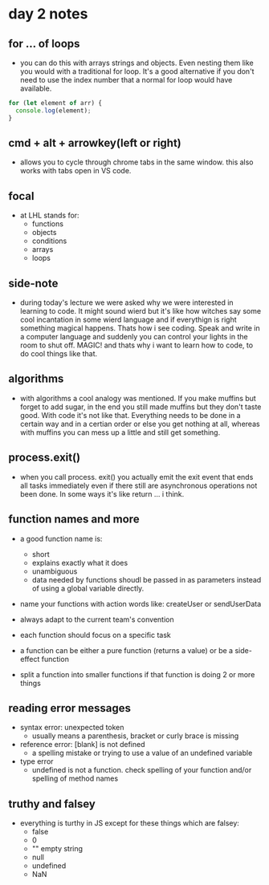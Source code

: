 # day 2 notes

## for ... of loops
  * you can do this with  arrays strings and objects. Even nesting them like you would with a traditional for loop. It's a good alternative if you don't need to use the index number that a normal for loop would have available.
  ``` Javascript
  for (let element of arr) {
    console.log(element);
  }
  ```

## cmd + alt + arrowkey(left or right) 
* allows you to cycle through chrome tabs in the same window. this also works with tabs open in VS code.

## focal 
* at LHL stands for:
  * functions
  * objects
  * conditions
  * arrays
  * loops

## side-note 
* during today's lecture we were asked why we were interested in learning to code. It might sound wierd but it's like how witches say some cool incantation in some wierd language and if everythign is right something magical happens. Thats how i see coding. Speak and write in a computer language and suddenly you can control your lights in the room to shut off. MAGIC! and thats why i want to learn how to code, to do cool things like that.

## algorithms
* with algorithms a cool analogy was mentioned. If you make muffins but forget to add sugar, in the end you still made muffins but they don't taste good. With code it's not like that. Everything needs to be done in a certain way and in a certian order or else you get nothing at all, whereas with muffins you can mess up a little and still get something.

## process.exit()  
* when you call process. exit() you actually emit the exit event that ends all tasks immediately even if there still are asynchronous operations not been done. In some ways it's like return ... i think.

## function names and more
* a good function name is:
  * short
  * explains exactly what it does
  * unambiguous
  * data needed by functions shoudl be passed in as parameters instead of using a global variable directly.

* name your functions with action words like: createUser or sendUserData
* always adapt to the current team's convention
* each function should focus on a specific task
* a function can be either a pure function (returns a value) or be a side-effect function
* split a function into smaller functions if that function is doing 2 or more things

## reading error messages
* syntax error: unexpected token
  * usually means a parenthesis, bracket or curly brace is missing
* reference error: [blank] is not defined
  * a spelling mistake or trying to use a value of an undefined variable
* type error
  * undefined is not a function. check spelling of your function and/or spelling of method names

## truthy and falsey
* everything is turthy in JS except for these things which are falsey:
  * false
  * 0
  * "" empty string
  * null
  * undefined
  * NaN